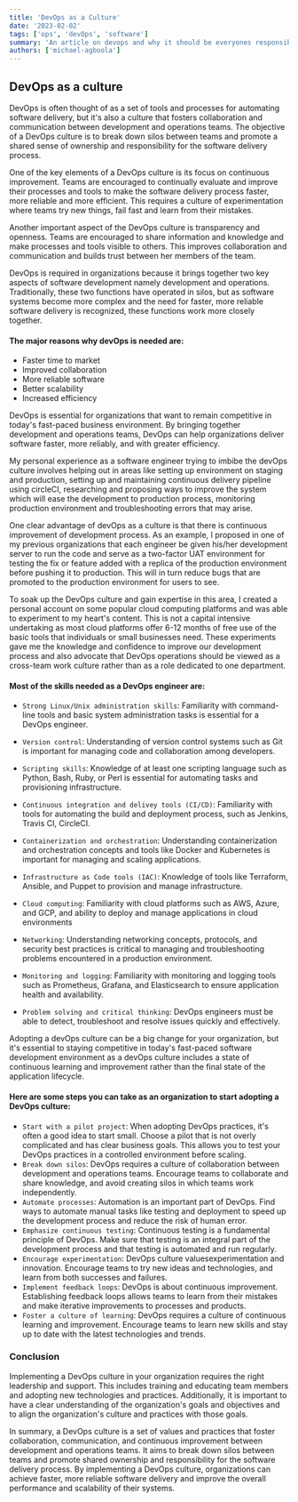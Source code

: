 ```yaml
---
title: 'DevOps as a Culture'
date: '2023-02-02'
tags: ['ops', 'devOps', 'software']
summary: 'An article on devops and why it should be everyones responsibility'
authors: ['michael-agboola']
---
```


## DevOps as a culture

DevOps is often thought of as a set of tools and processes for automating software delivery, but it's also a culture that fosters collaboration and communication between development and operations teams. The objective of a DevOps culture is to break down silos between teams and promote a shared sense of ownership and responsibility for the software delivery process.

One of the key elements of a DevOps culture is its focus on continuous improvement. Teams are encouraged to continually evaluate and improve their processes and tools to make the software delivery process faster, more reliable and more efficient. This requires a culture of experimentation where teams try new things, fail fast and learn from their mistakes.

Another important aspect of the DevOps culture is transparency and openness. Teams are encouraged to share information and knowledge and make processes and tools visible to others. This improves collaboration and communication and builds trust between her members of the team.

DevOps is required in organizations because it brings together two key aspects of software development namely development and operations. Traditionally, these two functions have operated in silos, but as software systems become more complex and the need for faster, more reliable software delivery is recognized, these functions work more closely together.

#### The major reasons why devOps is needed are:

- Faster time to market
- Improved collaboration
- More reliable software
- Better scalability
- Increased efficiency

DevOps is essential for organizations that want to remain competitive in today's fast-paced business environment. By bringing together development and operations teams, DevOps can help organizations deliver software faster, more reliably, and with greater efficiency.

My personal experience as a software engineer trying to imbibe the devOps culture involves helping out in areas like setting up environment on staging and production, setting up and maintaining continuous delivery pipeline using circleCI, researching and proposing ways to improve the system which will ease the development to production process, monitoring production environment and troubleshooting errors that may arise.

One clear advantage of devOps as a culture is that there is continuous improvement of development process. As an example, I proposed in one of my previous organizations that each engineer be given his/her development server to run the code and serve as a two-factor UAT environment for testing the fix or feature added with a replica of the production environment before pushing it to production. This will in turn reduce bugs that are promoted to the production environment for users to see.

To soak up the DevOps culture and gain expertise in this area, I created a personal account on some popular cloud computing platforms and was able to experiment to my heart's content. This is not a capital intensive undertaking as most cloud platforms offer 6-12 months of free use of the basic tools that individuals or small businesses need. These experiments gave me the knowledge and confidence to improve our development process and also advocate that DevOps operations should be viewed as a cross-team work culture rather than as a role dedicated to one department.

#### Most of the skills needed as a DevOps engineer are:

- `Strong Linux/Unix administration skills`: Familiarity with command-line tools and basic system administration tasks is essential for a DevOps engineer.

- `Version control`: Understanding of version control systems such as Git is important for managing code and collaboration among developers.

- `Scripting skills`: Knowledge of at least one scripting language such as Python, Bash, Ruby, or Perl is essential for automating tasks and provisioning infrastructure.

- `Continuous integration and delivey tools (CI/CD)`: Familiarity with tools for automating the build and deployment process, such as Jenkins, Travis CI, CircleCI.

- `Containerization and orchestration`: Understanding containerization and orchestration concepts and tools like Docker and Kubernetes is important for managing and scaling applications.

- `Infrastructure as Code tools (IAC)`: Knowledge of tools like Terraform, Ansible, and Puppet to provision and manage infrastructure.

- `Cloud computing`: Familiarity with cloud platforms such as AWS, Azure, and GCP, and ability to deploy and manage applications in cloud environments

- `Networking`: Understanding networking concepts, protocols, and security best practices is critical to managing and troubleshooting problems encountered in a production environment.

- `Monitoring and logging`: Familiarity with monitoring and logging tools such as Prometheus, Grafana, and Elasticsearch to ensure application health and availability.

- `Problem solving and critical thinking`: DevOps engineers must be able to detect, troubleshoot and resolve issues quickly and effectively.

Adopting a devOps culture can be a big change for your organization, but it's essential to staying competitive in today's fast-paced software development environment as a devOps culture includes a state of continuous learning and improvement rather than the final state of the application lifecycle.

#### Here are some steps you can take as an organization to start adopting a DevOps culture:

- `Start with a pilot project`: When adopting DevOps practices, it's often a good idea to start small. Choose a pilot that is not overly complicated and has clear business goals. This allows you to test your DevOps practices in a controlled environment before scaling.
- `Break down silos`: DevOps requires a culture of collaboration between development and operations teams. Encourage teams to collaborate and share knowledge, and avoid creating silos in which teams work independently.
- `Automate processes`: Automation is an important part of DevOps. Find ways to automate manual tasks like testing and deployment to speed up the development process and reduce the risk of human error.
- `Emphasize continuous testing`: Continuous testing is a fundamental principle of DevOps. Make sure that testing is an integral part of the development process and that testing is automated and run regularly.
- `Encourage experimentation`: DevOps culture values ​​experimentation and innovation. Encourage teams to try new ideas and technologies, and learn from both successes and failures.
- `Implement feedback loops`: DevOps is about continuous improvement. Establishing feedback loops allows teams to learn from their mistakes and make iterative improvements to processes and products.
- `Foster a culture of learning`: DevOps requires a culture of continuous learning and improvement. Encourage teams to learn new skills and stay up to date with the latest technologies and trends.

### Conclusion

Implementing a DevOps culture in your organization requires the right leadership and support. This includes training and educating team members and adopting new technologies and practices. Additionally, it is important to have a clear understanding of the organization's goals and objectives and to align the organization's culture and practices with those goals.

In summary, a DevOps culture is a set of values and practices that foster collaboration, communication, and continuous improvement between development and operations teams. It aims to break down silos between teams and promote shared ownership and responsibility for the software delivery process. By implementing a DevOps culture, organizations can achieve faster, more reliable software delivery and improve the overall performance and scalability of their systems.
